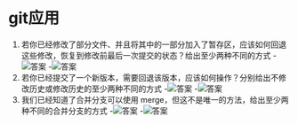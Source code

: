 # git应用
1. 若你已经修改了部分文件、并且将其中的一部分加入了暂存区，应该如何回退这些修改，恢复到修改前最后一次提交的状态？给出至少两种不同的方式
-![答案](/home/wan/xwechat_files/dxx/git2)
-![答案](/home/wan/xwechat_files/dxx/git1)
2. 若你已经提交了一个新版本，需要回退该版本，应该如何操作？分别给出不修改历史或修改历史的至少两种不同的方式
-![答案](/home/wan/xwechat_files/dxx/git3)
-![答案](/home/wan/xwechat_files/dxx/git4)
3. 我们已经知道了合并分支可以使用 merge，但这不是唯一的方法，给出至少两种不同的合并分支的方式
-![答案](/home/wan/xwechat_files/dxx/git5)
-![答案](/home/wan/xwechat_files/dxx/git6)



